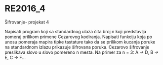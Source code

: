 # RE2016_4
Šifrovanje- projekat 4


Napisati program koji sa standardnog ulaza čita broj n koji predstavlja pomeraj prilikom
primene Cezarovog kodiranja. Napisati funkciju koja po unosu pomeraja mapira tipke tastature
tako da se prilikom kucanja poruke na standardnom izlazu prikazuje šifrovana poruka.
Cezarovo šifrovanje preslikava slovo u slovo pomereno n mesta. Na primer za n = 3: A → D,
B → E, C → F...
